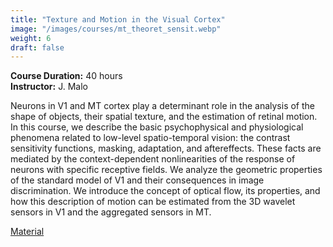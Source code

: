 ```yaml
---
title: "Texture and Motion in the Visual Cortex"
image: "/images/courses/mt_theoret_sensit.webp"
weight: 6
draft: false
---
```


**Course Duration:** 40 hours  
**Instructor:** J. Malo

Neurons in V1 and MT cortex play a determinant role in the analysis of the shape of objects, their spatial texture, and the estimation of retinal motion. In this course, we describe the basic psychophysical and physiological phenomena related to low-level spatio-temporal vision: the contrast sensitivity functions, masking, adaptation, and aftereffects. These facts are mediated by the context-dependent nonlinearities of the response of neurons with specific receptive fields. We analyze the geometric properties of the standard model of V1 and their consequences in image discrimination. We introduce the concept of optical flow, its properties, and how this description of motion can be estimated from the 3D wavelet sensors in V1 and the aggregated sensors in MT.

[Material](/files/courses/Color_Vision.zip)